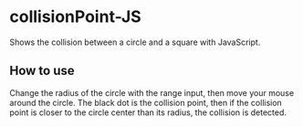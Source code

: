 # collisionPoint-JS
Shows the collision between a circle and a square with JavaScript.

## How to use

Change the radius of the circle with the range input, then move your mouse around the circle.
The black dot is the collision point, then if the collision point is closer to the circle center than its radius, the collision is detected.
